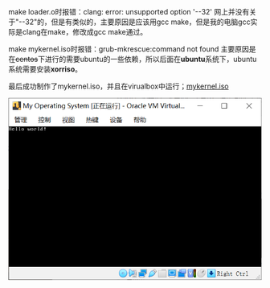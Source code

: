 make loader.o时报错：clang: error: unsupported option '--32'
	网上并没有关于"--32"的，但是有类似的，主要原因是应该用gcc make，但是我的电脑gcc实际是clang在make，修改成gcc make通过。

make mykernel.iso时报错：grub-mkrescue:command not found
	主要原因是在~~centos~~下进行的需要ubuntu的一些依赖，所以后面在**ubuntu**系统下，ubuntu系统需要安装**xorriso**。

最后成功制作了mykernel.iso，并且在virualbox中运行；[mykernel.iso](./doc/mykernel.iso)

![My Operating System](./doc/mykerneliso.png)

